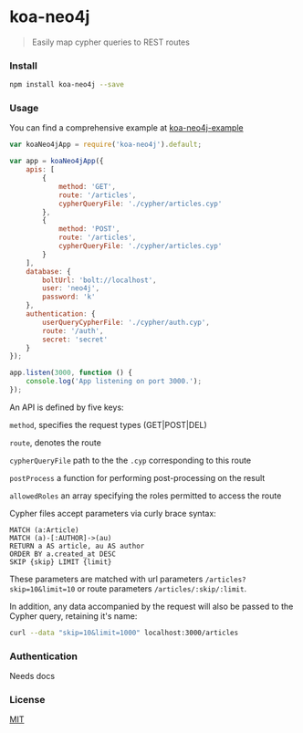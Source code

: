 # koa-neo4j
> Easily map cypher queries to REST routes

### Install
```bash
npm install koa-neo4j --save
```

### Usage
You can find a comprehensive example at [koa-neo4j-example](https://github.com/satratech/koa-neo4j-example) 
```javascript
var koaNeo4jApp = require('koa-neo4j').default;

var app = koaNeo4jApp({
    apis: [
        {
            method: 'GET',
            route: '/articles',
            cypherQueryFile: './cypher/articles.cyp'
        },
        {
            method: 'POST',
            route: '/articles',
            cypherQueryFile: './cypher/articles.cyp'
        }
    ],
    database: {
        boltUrl: 'bolt://localhost',
        user: 'neo4j',
        password: 'k'
    },
    authentication: {
        userQueryCypherFile: './cypher/auth.cyp',
        route: '/auth',
        secret: 'secret'
    }
});

app.listen(3000, function () {
    console.log('App listening on port 3000.');
});

```

An API is defined by five keys:

`method`, specifies the request types (GET|POST|DEL)

`route`, denotes the route

`cypherQueryFile` path to the the `.cyp` corresponding to this route

`postProcess` a function for performing post-processing on the result

`allowedRoles` an array specifying the roles permitted to access the route

Cypher files accept parameters via curly brace syntax:
```cypher
MATCH (a:Article)
MATCH (a)-[:AUTHOR]->(au)
RETURN a AS article, au AS author
ORDER BY a.created_at DESC
SKIP {skip} LIMIT {limit}
```

These parameters are matched with url parameters `/articles?skip=10&limit=10` or route parameters `/articles/:skip/:limit`.

In addition, any data accompanied by the request will also be passed to the Cypher query, retaining it's name:
```bash
curl --data "skip=10&limit=1000" localhost:3000/articles
```

### Authentication
Needs docs

### License
[MIT](https://github.com/satratech/koa-neo4j/blob/master/LICENSE)

